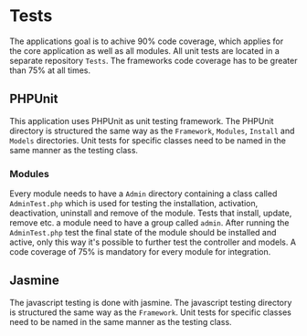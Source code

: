 # Tests

The applications goal is to achive 90% code coverage, which applies for the core application as well as all modules. All unit tests are located in a separate repository `Tests`. The frameworks code coverage has to be greater than 75% at all times.

## PHPUnit

This application uses PHPUnit as unit testing framework. The PHPUnit directory is structured the same way as the `Framework`, `Modules`, `Install` and `Models` directories. Unit tests for specific classes need to be named in the same manner as the testing class.

### Modules

Every module needs to have a `Admin` directory containing a class called `AdminTest.php` which is used for testing the installation, activation, deactivation, uninstall and remove of the module. Tests that install, update, remove etc. a module need to have a group called `admin`. After running the `AdminTest.php` test the final state of the module should be installed and active, only this way it's possible to further test the controller and models. A code coverage of 75% is mandatory for every module for integration.

## Jasmine

The javascript testing is done with jasmine. The javascript testing directory is structured the same way as the `Framework`. Unit tests for specific classes need to be named in the same manner as the testing class.